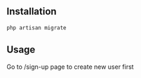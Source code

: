 ## Installation

```bash
php artisan migrate
```

## Usage

Go to /sign-up page to create new user first